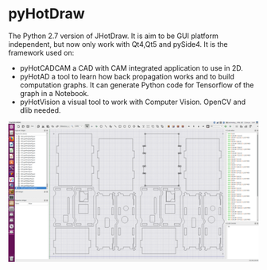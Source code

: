 # pyHotDraw
The Python 2.7 version of JHotDraw.
It is aim to be GUI platform independent, but now only work with Qt4,Qt5 and pySide4.
It is the framework used on:
* pyHotCADCAM a CAD with CAM integrated application to use in 2D.
* pyHotAD a tool to learn how back propagation works and to build computation graphs. It can generate Python code for Tensorflow of the graph in a Notebook.
* pyHotVision a visual tool to work with Computer Vision. OpenCV and dlib needed.

![Screenshot](TinyCADCAMCNC.png)
